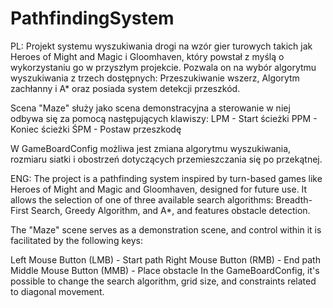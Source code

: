 # PathfindingSystem
PL:
Projekt systemu wyszukiwania drogi na wzór gier turowych takich jak Heroes of Might and Magic i Gloomhaven, który powstał z myślą o wykorzystaniu go w przyszłym projekcie.
Pozwala on na wybór algorytmu wyszukiwania z trzech dostępnych: Przeszukiwanie wszerz, Algorytm zachłanny i A* oraz posiada system detekcji przeszkód. 

Scena "Maze" służy jako scena demonstracyjna a sterowanie w niej odbywa się za pomocą następujących klawiszy:
LPM - Start ścieżki
PPM - Koniec ścieżki
ŚPM - Postaw przeszkodę

W GameBoardConfig możliwa jest zmiana algorytmu wyszukiwania, rozmiaru siatki i obostrzeń dotyczących przemieszczania się po przekątnej.

ENG:
The project is a pathfinding system inspired by turn-based games like Heroes of Might and Magic and Gloomhaven, designed for future use. It allows the selection of one of three available search algorithms: Breadth-First Search, Greedy Algorithm, and A*, and features obstacle detection.

The "Maze" scene serves as a demonstration scene, and control within it is facilitated by the following keys:

Left Mouse Button (LMB) - Start path
Right Mouse Button (RMB) - End path
Middle Mouse Button (MMB) - Place obstacle
In the GameBoardConfig, it's possible to change the search algorithm, grid size, and constraints related to diagonal movement.
